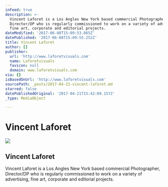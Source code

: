 ```yaml
---
inFeed: true
description: >-
  Vincent Laforet is a Los Angles New York based commercial Photographer,
  Director/DP who is regularly commissioned to work on a variety of advertising,
  fine art, corporate and editorial projects.
dateModified: '2017-06-08T15:09:53.865Z'
datePublished: '2017-06-08T15:09:55.252Z'
title: Vincent Laforet
author: []
publisher:
  url: 'http://www.laforetvisuals.com'
  name: Laforetvisuals
  favicon: null
  domain: www.laforetvisuals.com
via: {}
isBasedOnUrl: 'http://www.laforetvisuals.com'
sourcePath: _posts/2017-04-21-vincent-laforet.md
starred: false
datePublishedOriginal: '2017-04-21T15:42:09.157Z'
_type: MediaObject

---
```

# Vincent Laforet

<article style=""><img src="https://imgflo.herokuapp.com/graph/2b2431f8e7ba7b0/86fed2ce5213784be58f03afc036ae97/noop.jpg?input=http%3A%2F%2Fwww.laforetvisuals.com%2Fmedia%2Foriginal%2F135_photo-0.jpg" /><h1>Vincent Laforet</h1><p>Vincent Laforet is a Los Angles New York based commercial Photographer, Director/DP who is regularly commissioned to work on a variety of advertising, fine art, corporate and editorial projects.</p></article>
